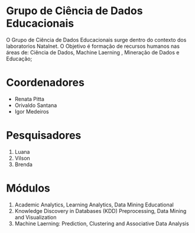 # Grupo de Ciência de Dados Educacionais

O Grupo de Ciência de Dados Educacionais surge dentro do contexto dos laboratorios Natalnet.
O Objetivo é formação de recursos humanos nas áreas de:
Ciência de Dados, Machine Laerning , Mineração de Dados e Educação;

# Coordenadores 
<ul>
<li>Renata Pitta</li>
<li>Orivaldo Santana</li>
<li>Igor Medeiros</li>
</ul>

# Pesquisadores
<ol>
<li>Luana</li>
<li>Vilson</li>
<li>Brenda </li>
</ol>

# Módulos 
<ol>
<li>Academic Analytics, Learning Analytics, Data Mining Educational</li>
<li>Knowledge Discovery in Databases (KDD) Preprocessing, Data Mining and Visualization</li>
<li>Machine Laerning: Prediction, Clustering and Associative Data Analysis  </li>
</ol>
